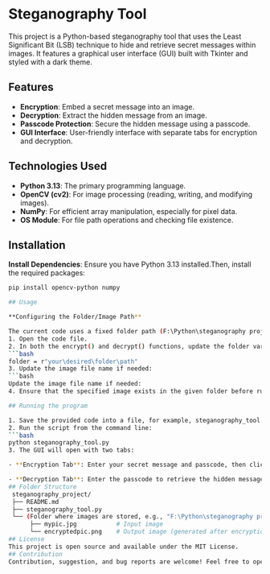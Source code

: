 # Steganography Tool

This project is a Python-based steganography tool that uses the Least Significant Bit (LSB) technique to hide and retrieve secret messages within images. It features a graphical user interface (GUI) built with Tkinter and styled with a dark theme.

## Features

- **Encryption**: Embed a secret message into an image.
- **Decryption**: Extract the hidden message from an image.
- **Passcode Protection**: Secure the hidden message using a passcode.
- **GUI Interface**: User-friendly interface with separate tabs for encryption and decryption.

## Technologies Used

- **Python 3.13**: The primary programming language.
- **OpenCV (cv2)**: For image processing (reading, writing, and modifying images).
- **NumPy**: For efficient array manipulation, especially for pixel data.
- **OS Module**: For file path operations and checking file existence.

## Installation


 **Install Dependencies**: Ensure you have Python 3.13 installed.Then, install the required packages:
   ```bash
   pip install opencv-python numpy

## Usage 

**Configuring the Folder/Image Path** 

The current code uses a fixed folder path (F:\Python\steganography project) and expects an image file named mypic.jpg in that folder. To change these settings:
1. Open the code file.
2. In both the encrypt() and decrypt() functions, update the folder variable to your desired path:
   ```bash
   folder = r"your\desired\folder\path"
3. Update the image file name if needed:
   ```bash
   Update the image file name if needed:
4. Ensure that the specified image exists in the given folder before running the program.

## Running the program

1. Save the provided code into a file, for example, steganography_tool.py.
2. Run the script from the command line:
   ```bash
   python steganography_tool.py
3. The GUI will open with two tabs:

- **Encryption Tab**: Enter your secret message and passcode, then click "Encrypt" to embed the message into the image. The encrypted image (encryptedpic.png) will be saved in your configured folder.

- **Decryption Tab**: Enter the passcode to retrieve the hidden message from the encrypted image.
## Folder Structure
    steganography_project/
    ├── README.md
    ├── steganography_tool.py
    └── (Folder where images are stored, e.g., "F:\Python\steganography project")
         ├── mypic.jpg           # Input image
         └── encryptedpic.png    # Output image (generated after encryption)
## License
This project is open source and available under the MIT License.
## Contribution
Contribution, suggestion, and bug reports are welcome! Feel free to open an issue or submit a pull requesr.


  

